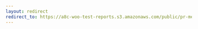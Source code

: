 ```yaml
---
layout: redirect
redirect_to: https://a8c-woo-test-reports.s3.amazonaws.com/public/pr-merge/45355/e2e/index.html
---
```

